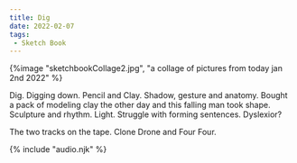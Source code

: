 ```yaml
---
title: Dig 
date: 2022-02-07
tags:
 - Sketch Book
---
```



{%image "sketchbookCollage2.jpg", "a collage of pictures from today jan 2nd 2022" %}

Dig. Digging down. Pencil and Clay. Shadow, gesture and anatomy. Bought a pack of modeling clay the other day and this falling man took shape. Sculpture and rhythm. Light. Struggle with forming sentences. Dyslexior?

The two tracks on the tape. Clone Drone and Four Four.

<audio id="song"><source src="{{ '/posts/assets/music/cloneDrone.mp3' | url }}"/></audio>
<audio id="songB"><source src="{{ '/posts/assets/music/fourFour.mp3' | url }}"/></audio>
{% include "audio.njk" %}

